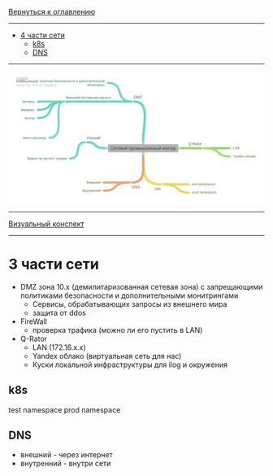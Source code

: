 [Вернуться к оглавлению](https://github.com/engine-it-in/different-level-task/blob/main/README.md)
***
* [4 части сети](#4-части-сети)
  * [k8s](#k8s)
  * [DNS](#dns)
***
![Описание картинки](net.png)
***
[Визуальный конспект](https://coggle.it/diagram/Ztd2XjbVpak0Vt9w/t/-/44816003cb9094c4add385e37d042c9843cf2f2ab742219cb162389413b364ac)
***

# 3 части сети

- DMZ зона 10.x (демилитаризованная сетевая зона) с запрещающими политиками безопасности и дополнительными монитрингами
    - Сервисы, обрабатывающих запросы из внешнего мира
    - защита от ddos
- FireWall
    - проверка трафика (можно ли его пустить в LAN)
- Q-Rator
  - LAN (172.16.x.x)
  - Yandex облако (виртуальная сеть для нас)
  - Куски локальной инфраструктуры для ilog и окружения

## k8s
test namespace
prod namespace

## DNS
- внешний - через интернет
- внутренний - внутри сети